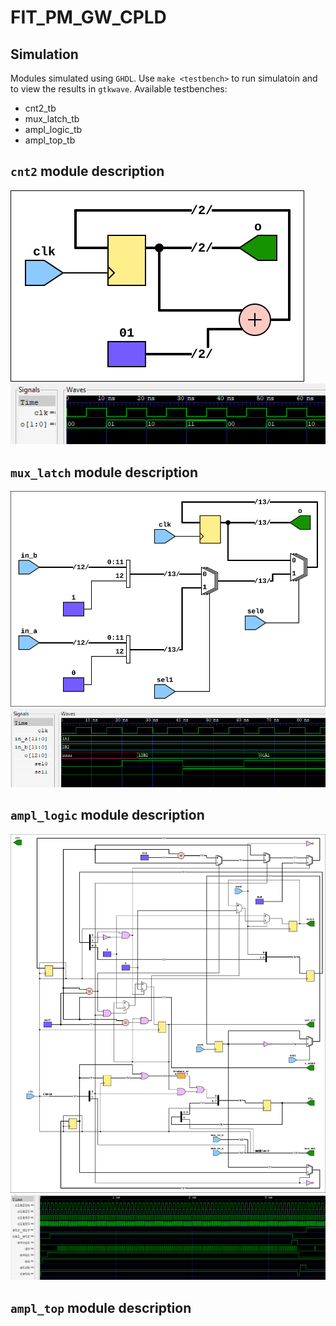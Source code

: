 # FIT_PM_GW_CPLD

## Simulation
Modules simulated using `GHDL`.
Use `make <testbench>` to run simulatoin and to view the results in `gtkwave`. Available testbenches:
* cnt2_tb
* mux_latch_tb
* ampl_logic_tb
* ampl_top_tb

## `cnt2` module description
![cnt2](img/cnt2.svg "cnt2 schematic generated in TerosHDL")\
![cnt2_tb_wave](img/cnt2_tb_wave.png "cnt2_tb_wave")

## `mux_latch` module description
![mux_latch](img/mux_latch.svg "mux latch schematic generated in TerosHDL")\
![mux_latch_tb_wave](img/mux_latch_tb_wave.png "mux_latch_tb_wave")

## `ampl_logic` module description
![ampl_logic](img/ampl_logic.svg "ampl logic schematic generated in TerosHDL")\
![ampl_logic_tb_wave](img/ampl_logic_tb_wave.png "ampl_logic_tb_wave")

## `ampl_top` module description
